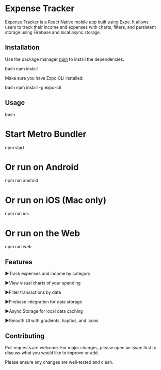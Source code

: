 # Expense Tracker

Expense Tracker is a React Native mobile app built using Expo. It allows users to track their income and expenses with charts, filters, and persistent storage using Firebase and local async storage.

## Installation

Use the package manager [npm](https://www.npmjs.com/) to install the dependencies.

bash
npm install

Make sure you have Expo CLI installed:

bash
npm install -g expo-cli


## Usage

bash
# Start Metro Bundler
npm start

# Or run on Android
npm run android

# Or run on iOS (Mac only)
npm run ios

# Or run on the Web
npm run web


## Features

▶Track expenses and income by category

▶View visual charts of your spending

▶Filter transactions by date

▶Firebase integration for data storage

▶Async Storage for local data caching

▶Smooth UI with gradients, haptics, and icons

## Contributing

Pull requests are welcome. For major changes, please open an issue first to discuss what you would like to improve or add.

Please ensure any changes are well-tested and clean.
